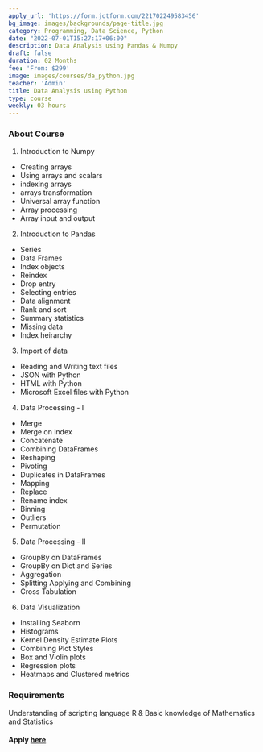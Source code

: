 ```yaml
---
apply_url: 'https://form.jotform.com/221702249583456'
bg_image: images/backgrounds/page-title.jpg
category: Programming, Data Science, Python
date: "2022-07-01T15:27:17+06:00"
description: Data Analysis using Pandas & Numpy
draft: false
duration: 02 Months
fee: 'From: $299'
image: images/courses/da_python.jpg
teacher: 'Admin'
title: Data Analysis using Python
type: course
weekly: 03 hours
---
```



### About Course

1.  Introduction to Numpy
  - Creating arrays
  - Using arrays and scalars
  - indexing arrays
  - arrays transformation
  - Universal array function
  - Array processing
  - Array input and output
  
2.  Introduction to Pandas
  - Series
  - Data Frames
  - Index objects
  - Reindex
  - Drop entry
  - Selecting entries
  - Data alignment
  - Rank and sort
  - Summary statistics
  - Missing data
  - Index heirarchy

3.  Import of data
  - Reading and Writing text files
  - JSON with Python
  - HTML with Python
  - Microsoft Excel files with Python
  
4.  Data Processing - I
  - Merge
  - Merge on index
  - Concatenate
  - Combining DataFrames
  - Reshaping
  - Pivoting
  - Duplicates in DataFrames
  - Mapping
  - Replace
  - Rename index
  - Binning
  - Outliers
  - Permutation

5.  Data Processing - II
  - GroupBy on DataFrames
  - GroupBy on Dict and Series
  - Aggregation
  - Splitting Applying and Combining
  - Cross Tabulation
  
6.  Data Visualization
  - Installing Seaborn
  - Histograms
  - Kernel Density Estimate Plots
  - Combining Plot Styles
  - Box and Violin plots
  - Regression plots
  - Heatmaps and Clustered metrics
  
### Requirements

Understanding of scripting language R & Basic knowledge of Mathematics and Statistics



#### Apply [here](/contact/)

  
